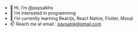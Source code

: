 - 👋 Hi, I’m @paysalkhs
- 👀 I’m interested in programming
- 🌱 I’m currently learning Reactjs, React Native, Flutter, Mssql
- 📫 Reach me at email : paysalnk@gmail.com
